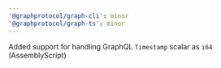 ```yaml
---
'@graphprotocol/graph-cli': minor
'@graphprotocol/graph-ts': minor
---
```


Added support for handling GraphQL `Timestamp` scalar as `i64` (AssemblyScript)
